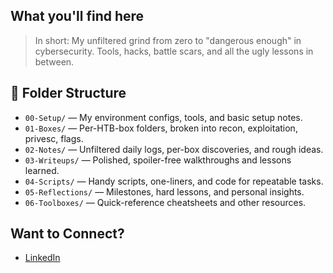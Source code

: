 
## What you'll find here

> In short: My unfiltered grind from zero to "dangerous enough" in cybersecurity.
Tools, hacks, battle scars, and all the ugly lessons in between.

## 📂 Folder Structure

- `00-Setup/` — My environment configs, tools, and basic setup notes.
- `01-Boxes/` — Per-HTB-box folders, broken into recon, exploitation, privesc, flags.
- `02-Notes/` — Unfiltered daily logs, per-box discoveries, and rough ideas.
- `03-Writeups/` — Polished, spoiler-free walkthroughs and lessons learned.
- `04-Scripts/` — Handy scripts, one-liners, and code for repeatable tasks.
- `05-Reflections/` — Milestones, hard lessons, and personal insights.
- `06-Toolboxes/` — Quick-reference cheatsheets and other resources.

## Want to Connect?

- [LinkedIn](https://www.linkedin.com/in/pedromesquitacunha/)
